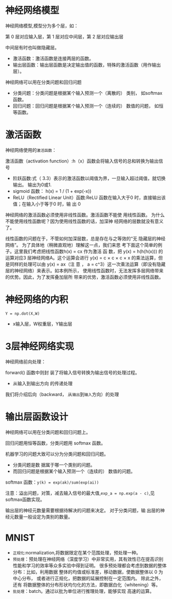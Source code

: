 # 神经网络模型
神经网络模型,模型分为多个层，如：

第 0 层对应输入层，第 1 层对应中间层，第 2 层对应输出层

中间层有时也叫做隐藏层。

- 激活函数：激活函数是连接两层的函数。
- 输出层函数：输出层函数是决定输出值的函数，特殊的激活函数（用作输出层）。

神经网络可以用在分类问题和回归问题
- 分类问题：分类问题是根据某个输入预测一个（离散的） 类别， 如softmax函数。
- 回归问题：回归问题是根据某个输入预测一个（连续的） 数值的问题， 如恒等函数。

# 激活函数

神经网络使用的`激活函数`：

激活函数（activation function）:h（x）函数会将输入信号的总和转换为输出信号
* 阶跃函数:式（ 3.3）表示的激活函数以阈值为界，一旦输入超过阈值，就切换输出。 输出为0或1.
* sigmoid 函数： h(x) = 1 / (1 + exp(-x))
* ReLU（Rectified Linear Unit）函数:ReLU 函数在输入大于0 时，直接输出该值；在输入小于等于0 时，输 出 0

神经网络的激活函数必须使用非线性函数。激活函数不能使 用线性函数。
为什么不能使用线性函数呢？因为使用线性函数的话，加深神 经网络的层数就没有意义了。

线性函数的问题在于，不管如何加深层数，总是存在与之等效的“无 隐藏层的神经网络”。
为了具体地（稍微直观地）理解这一点，我们来思 考下面这个简单的例子。这里我们考虑把线性函数h(x) = cx 
作为激活 函 数，把 y(x) = h(h(h(x))) 的运算对应3 层神经网络A。这个运算会进行
y(x) = c × c × c × x 的乘法运算，但是同样的处理可以由
y(x) = ax（注 意 ， a = c^3）这一次乘法运算（即没有隐藏层的神经网络）来表示。如本例所示，
使用线性函数时，无法发挥多层网络带来的优势。因此，为了发挥叠加层所 带来的优势，激活函数必须使用非线性函数。

# 神经网络的内积

`Y = np.dot(X,W)`
- x输入层，W权重层，Y输出层


# 3层神经网络实现

神经网络前向处理：

forward() 函数中则封 装了将输入信号转换为输出信号的处理过程。
* 从输入到输出方向 的传递处理

我们将介绍后向（backward， 从`输出`到`输入`方向）的处理

# 输出层函数设计

神经网络可以用在分类问题和回归问题上。

回归问题用恒等函数，分类问题用 softmax 函数。

机器学习的问题大致可以分为分类问题和回归问题。

* 分类问题是数 据属于哪一个类别的问题。
* 而回归问题是根据某个输入预测一个（连续的） 数值的问题。

softmax 函数：`y(k) = exp(ak)/sum(exp(ai))`

注意：溢出问题，对策，减去输入信号的最大值,`exp_a = np.exp(a - c)`,见softmax函数实现。

输出层的神经元数量需要根据待解决的问题来决定。
对于分类问题，输 出层的神经元数量一般设定为类别的数量。


# MNIST

- `正规化`:normalization,将数据限定在某个范围处理，预处理一种。
- `预处理`：预处理在神经网络（深度学习）中非常实用，其有效性已在提高识别 性能和学习的效率等众多实验中得到证明。
很多预处理都会考虑到数据的整体分布：比如，利用数据 整体的均值或标准差，移动数据，使数据整体以 0 为中心分布，
或者进行正规化，把数据的延展控制在一定范围内。
除此之外，还有 将数据整体的分布形状均匀化的方法，即数据白化（whitening）等。
- `批处理`：batch。通过以批为单位进行推理处理，能够实现 高速的运算。
